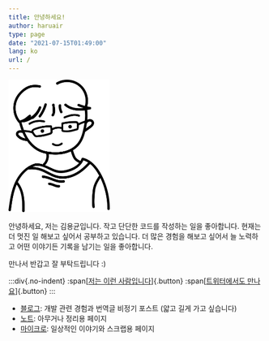 ```yaml
---
title: 안녕하세요!
author: haruair
type: page
date: "2021-07-15T01:49:00"
lang: ko
url: /
---
```


<img src="../portrait.svg" width="200" alt="It's me" />

안녕하세요, 저는 김용균입니다. 작고 단단한 코드를 작성하는 일을 좋아합니다. 현재는 더 멋진 일 해보고 싶어서 공부하고 있습니다. 더 많은 경험을 해보고 싶어서 늘 노력하고 어떤 이야기든 기록을 남기는 일을 좋아합니다.

만나서 반갑고 잘 부탁드립니다 :)

:::div{.no-indent}
:span[[저는 이런 사람입니다](/ko/about/)]{.button} :span[[트위터에서도 만나요](https://twitter.com/haruair)]{.button}
:::

- [블로그](/ko/post/): 개발 관련 경험과 번역글 비정기 포스트 (얇고 길게 가고 싶습니다)
- [노트](/ko/notes/): 아무거나 정리용 페이지
- [마이크로](/ko/micro/): 일상적인 이야기와 스크랩용 페이지
